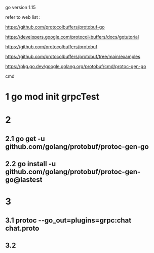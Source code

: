 go version 1.15

refer to web list :

https://github.com/protocolbuffers/protobuf-go

https://developers.google.com/protocol-buffers/docs/gotutorial

https://github.com/protocolbuffers/protobuf

https://github.com/protocolbuffers/protobuf/tree/main/examples

https://pkg.go.dev/google.golang.org/protobuf/cmd/protoc-gen-go


cmd
# 1  go mod init grpcTest
# 2   
  ## 2.1  go get -u github.com/golang/protobuf/protoc-gen-go
  ## 2.2  go install -u github.com/golang/protobuf/protoc-gen-go@lastest
# 3
  ## 3.1  protoc --go_out=plugins=grpc:chat chat.proto
  ## 3.2


